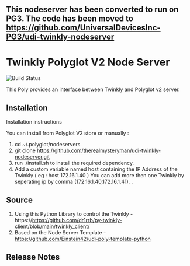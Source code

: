 ## This nodeserver has been converted to run on PG3. The code has been moved to https://github.com/UniversalDevicesInc-PG3/udi-twinkly-nodeserver


# Twinkly Polyglot V2 Node Server

![Build Status](https://travis-ci.org/therealmysteryman/udi-twinkly-nodeserver.svg?branch=master)

This Poly provides an interface between Twinkly and Polyglot v2 server. 

## Installation

Installation instructions

You can install from Polyglot V2 store or manually :

1. cd ~/.polyglot/nodeservers
2. git clone https://github.com/therealmysteryman/udi-twinkly-nodeserver.git
3. run ./install.sh to install the required dependency.
4. Add a custom variable named host containing the IP Address of the Twinkly ( eg : host 172.16.1.40 )
    You can add more then one Twinkly by seperating ip by comma (172.16.1.40,172.16.1.41).
.
## Source

1. Using this Python Library to control the Twinkly - https://https://github.com/dr1rrb/py-twinkly-client/blob/main/twinkly_client/
2. Based on the Node Server Template - https://github.com/Einstein42/udi-poly-template-python

## Release Notes
